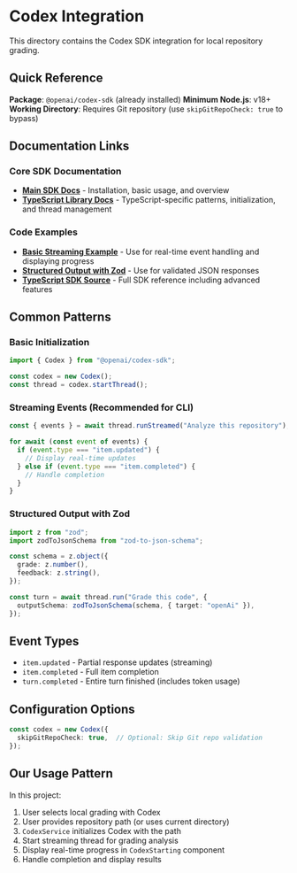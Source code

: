 # Codex Integration

This directory contains the Codex SDK integration for local repository grading.

## Quick Reference

**Package**: `@openai/codex-sdk` (already installed)
**Minimum Node.js**: v18+
**Working Directory**: Requires Git repository (use `skipGitRepoCheck: true` to bypass)

## Documentation Links

### Core SDK Documentation
- **[Main SDK Docs](https://developers.openai.com/codex/sdk/)** - Installation, basic usage, and overview
- **[TypeScript Library Docs](https://developers.openai.com/codex/sdk/#typescript-library)** - TypeScript-specific patterns, initialization, and thread management

### Code Examples
- **[Basic Streaming Example](https://github.com/openai/codex/blob/main/sdk/typescript/samples/basic_streaming.ts)** - Use for real-time event handling and displaying progress
- **[Structured Output with Zod](https://github.com/openai/codex/blob/main/sdk/typescript/samples/structured_output_zod.ts)** - Use for validated JSON responses
- **[TypeScript SDK Source](https://github.com/openai/codex/tree/main/sdk/typescript)** - Full SDK reference including advanced features

## Common Patterns

### Basic Initialization
```typescript
import { Codex } from "@openai/codex-sdk";

const codex = new Codex();
const thread = codex.startThread();
```

### Streaming Events (Recommended for CLI)
```typescript
const { events } = await thread.runStreamed("Analyze this repository");

for await (const event of events) {
  if (event.type === "item.updated") {
    // Display real-time updates
  } else if (event.type === "item.completed") {
    // Handle completion
  }
}
```

### Structured Output with Zod
```typescript
import z from "zod";
import zodToJsonSchema from "zod-to-json-schema";

const schema = z.object({
  grade: z.number(),
  feedback: z.string(),
});

const turn = await thread.run("Grade this code", {
  outputSchema: zodToJsonSchema(schema, { target: "openAi" }),
});
```

## Event Types

- `item.updated` - Partial response updates (streaming)
- `item.completed` - Full item completion
- `turn.completed` - Entire turn finished (includes token usage)

## Configuration Options

```typescript
const codex = new Codex({
  skipGitRepoCheck: true,  // Optional: Skip Git repo validation
});
```

## Our Usage Pattern

In this project:
1. User selects local grading with Codex
2. User provides repository path (or uses current directory)
3. `CodexService` initializes Codex with the path
4. Start streaming thread for grading analysis
5. Display real-time progress in `CodexStarting` component
6. Handle completion and display results
